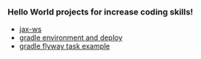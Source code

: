 ### Hello World projects for increase coding skills!

* [jax-ws](jaxws/)
* [gradle environment and deploy](gradle-env-and-deploy/)
* [gradle flyway task example](gradle-flyway/)
